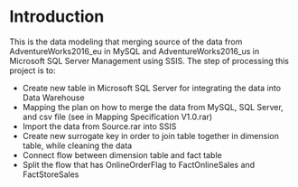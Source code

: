 # Introduction
This is the data modeling that merging source of the data from AdventureWorks2016_eu in MySQL and AdventureWorks2016_us in Microsoft SQL Server Management using SSIS.
The step of processing this project is to:
  - Create new table in Microsoft SQL Server for integrating the data into Data Warehouse
  - Mapping the plan on how to merge the data from MySQL, SQL Server, and csv file (see in Mapping Specification V1.0.rar)
  - Import the data from Source.rar into SSIS
  - Create new surrogate key in order to join table together in dimension table, while cleaning the data
  - Connect flow between dimension table and fact table
  - Split the flow that has OnlineOrderFlag to FactOnlineSales and FactStoreSales
